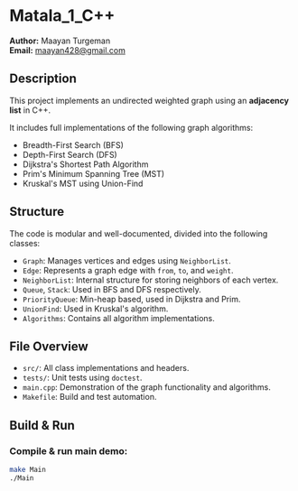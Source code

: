 # Matala_1_C++

**Author:** Maayan Turgeman  
**Email:** maayan428@gmail.com

## Description

This project implements an undirected weighted graph using an **adjacency list** in C++.

It includes full implementations of the following graph algorithms:

- Breadth-First Search (BFS)
- Depth-First Search (DFS)
- Dijkstra's Shortest Path Algorithm
- Prim's Minimum Spanning Tree (MST)
- Kruskal's MST using Union-Find

## Structure

The code is modular and well-documented, divided into the following classes:

- `Graph`: Manages vertices and edges using `NeighborList`.
- `Edge`: Represents a graph edge with `from`, `to`, and `weight`.
- `NeighborList`: Internal structure for storing neighbors of each vertex.
- `Queue`, `Stack`: Used in BFS and DFS respectively.
- `PriorityQueue`: Min-heap based, used in Dijkstra and Prim.
- `UnionFind`: Used in Kruskal's algorithm.
- `Algorithms`: Contains all algorithm implementations.

## File Overview

- `src/`: All class implementations and headers.
- `tests/`: Unit tests using `doctest`.
- `main.cpp`: Demonstration of the graph functionality and algorithms.
- `Makefile`: Build and test automation.

## Build & Run

### Compile & run main demo:
```bash
make Main
./Main
